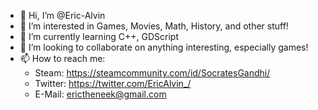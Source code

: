 - 👋 Hi, I’m @Eric-Alvin
- 👀 I’m interested in Games, Movies, Math, History, and other stuff!
- 🌱 I’m currently learning C++, GDScript
- 💞️ I’m looking to collaborate on anything interesting, especially games!
- 📫 How to reach me:
  - Steam: https://steamcommunity.com/id/SocratesGandhi/
  - Twitter: https://twitter.com/EricAlvin_/
  - E-Mail: erictheneek@gmail.com

<!---
Eric-Alvin/Eric-Alvin is a ✨ special ✨ repository because its `README.md` (this file) appears on your GitHub profile.
You can click the Preview link to take a look at your changes.
--->
